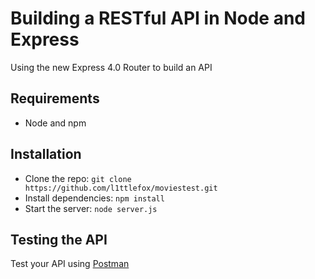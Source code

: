 # Building a RESTful API in Node and Express

Using the new Express 4.0 Router to build an API

## Requirements

- Node and npm

## Installation

- Clone the repo: `git clone https://github.com/l1ttlefox/moviestest.git`
- Install dependencies: `npm install`
- Start the server: `node server.js`

## Testing the API
Test your API using [Postman](https://chrome.google.com/webstore/detail/postman-rest-client-packa/fhbjgbiflinjbdggehcddcbncdddomop)
